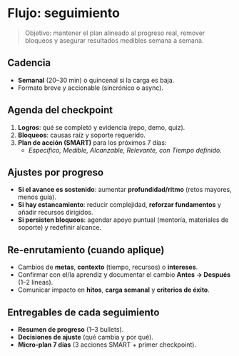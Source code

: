 # Flujo: seguimiento

> Objetivo: mantener el plan alineado al progreso real, remover bloqueos y asegurar resultados medibles semana a semana.

## Cadencia
- **Semanal** (20–30 min) o quincenal si la carga es baja.
- Formato breve y accionable (sincrónico o async).

## Agenda del checkpoint
1. **Logros**: qué se completó y evidencia (repo, demo, quiz).
2. **Bloqueos**: causas raíz y soporte requerido.
3. **Plan de acción (SMART)** para los próximos 7 días:
   - *Específico, Medible, Alcanzable, Relevante, con Tiempo definido.*

## Ajustes por progreso
- **Si el avance es sostenido**: aumentar **profundidad/ritmo** (retos mayores, menos guía).
- **Si hay estancamiento**: reducir complejidad, **reforzar fundamentos** y añadir recursos dirigidos.
- **Si persisten bloqueos**: agendar apoyo puntual (mentoría, materiales de soporte) y redefinir alcance.

## Re-enrutamiento (cuando aplique)
- Cambios de **metas**, **contexto** (tiempo, recursos) o **intereses**.
- Confirmar con el/la aprendiz y documentar el cambio **Antes → Después** (1–2 líneas).
- Comunicar impacto en **hitos**, **carga semanal** y **criterios de éxito**.

## Entregables de cada seguimiento
- **Resumen de progreso** (1–3 bullets).
- **Decisiones de ajuste** (qué cambia y por qué).
- **Micro-plan 7 días** (3 acciones SMART + primer checkpoint).